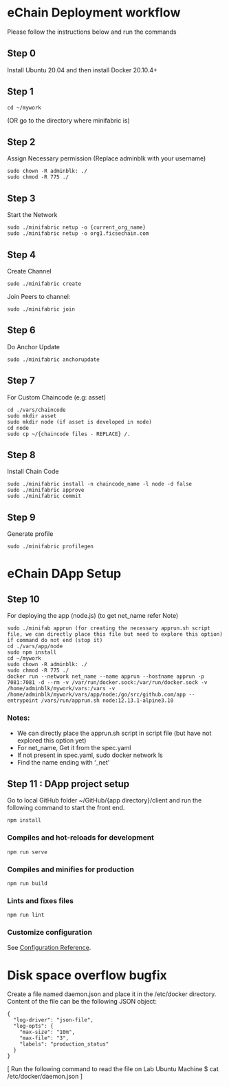 # eChain Deployment workflow
Please follow the instructions below and run the commands

## Step 0
Install Ubuntu 20.04 and then install Docker 20.10.4+

## Step 1
```
cd ~/mywork
```
(OR go to the directory where minifabric is)

## Step 2
Assign Necessary permission (Replace adminblk with your username)
```
sudo chown -R adminblk: ./
sudo chmod -R 775 ./
```
## Step 3
Start the Network 
```
sudo ./minifabric netup -o {current_org_name}
sudo ./minifabric netup -o org1.ficsechain.com
```

## Step 4	
Create Channel 
```
sudo ./minifabric create
```
Join Peers to channel: 
```
sudo ./minifabric join
```

## Step 6
Do Anchor Update
```
sudo ./minifabric anchorupdate
```

## Step 7
For Custom Chaincode (e.g: asset)
```
cd ./vars/chaincode
sudo mkdir asset
sudo mkdir node (if asset is developed in node)
cd node
sudo cp ~/{chaincode files - REPLACE} /.
```
## Step 8
Install Chain Code

```
sudo ./minifabric install -n chaincode_name -l node -d false
sudo ./minifabric approve
sudo ./minifabric commit
```

## Step 9
Generate profile
```
sudo ./minifabric profilegen
```

# eChain DApp Setup

## Step 10
For deploying the app (node.js) (to get net_name refer Note)
```
sudo ./minifab apprun (for creating the necessary apprun.sh script file, we can directly place this file but need to explore this option)
if command do not end (stop it)
cd ./vars/app/node
sudo npm install
cd ~/mywork
sudo chown -R adminblk: ./
sudo chmod -R 775 ./
docker run --network net_name --name apprun --hostname apprun -p 7081:7081 -d --rm -v /var/run/docker.sock:/var/run/docker.sock -v /home/adminblk/mywork/vars:/vars -v /home/adminblk/mywork/vars/app/node:/go/src/github.com/app --entrypoint /vars/run/apprun.sh node:12.13.1-alpine3.10
```
### Notes:
- We can directly place the apprun.sh script in script file (but have not explored this option yet)
- For net_name, Get it from the spec.yaml 
- If not present in spec.yaml, sudo docker network ls
- Find the name ending with ‘_net’

## Step 11 : DApp project setup
Go to local GitHub folder ~/GitHub/{app directory}/client and run the following command to start the front end.
```
npm install
```

### Compiles and hot-reloads for development
```
npm run serve
```

### Compiles and minifies for production
```
npm run build
```

### Lints and fixes files
```
npm run lint
```

### Customize configuration
See [Configuration Reference](https://cli.vuejs.org/config/).

# Disk space overflow bugfix
Create a file named daemon.json and place it in the /etc/docker directory. Content of the file can be the following JSON object: 
```
{
  "log-driver": "json-file",
  "log-opts": {
    "max-size": "10m",
    "max-file": "3",
    "labels": "production_status"
  }
}
```
[ Run the following command to read the file on Lab Ubuntu Machine $ cat /etc/docker/daemon.json ]


